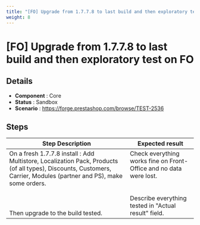 ```yaml
---
title: "[FO] Upgrade from 1.7.7.8 to last build and then exploratory test on FO"
weight: 8
---
```


# [FO] Upgrade from 1.7.7.8 to last build and then exploratory test on FO
## Details
* **Component** : Core
* **Status** : Sandbox
* **Scenario** : https://forge.prestashop.com/browse/TEST-2536

## Steps
| Step Description | Expected result |
| ----- | ----- |
| On a fresh 1.7.7.8 install : Add Multistore, Localization Pack, Products (of all types), Discounts, Customers, Carrier, Modules (partner and PS), make some orders.<br><br> <br><br>Then upgrade to the build tested. | Check everything works fine on Front-Office and no data were lost.<br><br><br>Describe everything tested in "Actual result" field. |